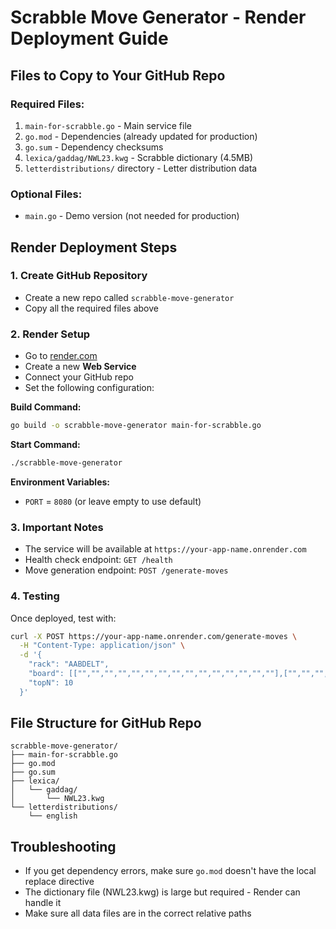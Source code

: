 # Scrabble Move Generator - Render Deployment Guide

## Files to Copy to Your GitHub Repo

### Required Files:
1. `main-for-scrabble.go` - Main service file
2. `go.mod` - Dependencies (already updated for production)
3. `go.sum` - Dependency checksums
4. `lexica/gaddag/NWL23.kwg` - Scrabble dictionary (4.5MB)
5. `letterdistributions/` directory - Letter distribution data

### Optional Files:
- `main.go` - Demo version (not needed for production)

## Render Deployment Steps

### 1. Create GitHub Repository
- Create a new repo called `scrabble-move-generator`
- Copy all the required files above

### 2. Render Setup
- Go to [render.com](https://render.com)
- Create a new **Web Service**
- Connect your GitHub repo
- Set the following configuration:

**Build Command:**
```bash
go build -o scrabble-move-generator main-for-scrabble.go
```

**Start Command:**
```bash
./scrabble-move-generator
```

**Environment Variables:**
- `PORT` = `8080` (or leave empty to use default)

### 3. Important Notes
- The service will be available at `https://your-app-name.onrender.com`
- Health check endpoint: `GET /health`
- Move generation endpoint: `POST /generate-moves`

### 4. Testing
Once deployed, test with:
```bash
curl -X POST https://your-app-name.onrender.com/generate-moves \
  -H "Content-Type: application/json" \
  -d '{
    "rack": "AABDELT",
    "board": [["","","","","","","","","","","","","","",""],["","","","","","","","","","","","","","",""],["","","","","","","","","","","","","","",""],["","","","","","","","","","","","","","",""],["","","","","","","","","","","","","","",""],["","","","","","","","","","","","","","",""],["","","","","","","","","","","","","","",""],["","","","","","H","E","L","L","O","","","","",""],["","","","","","","","","","","","","","",""],["","","","","","","","","","","","","","",""],["","","","","","","","","","","","","","",""],["","","","","","","","","","","","","","",""],["","","","","","","","","","","","","","",""],["","","","","","","","","","","","","","",""],["","","","","","","","","","","","","","",""]],
    "topN": 10
  }'
```

## File Structure for GitHub Repo
```
scrabble-move-generator/
├── main-for-scrabble.go
├── go.mod
├── go.sum
├── lexica/
│   └── gaddag/
│       └── NWL23.kwg
└── letterdistributions/
    └── english
```

## Troubleshooting
- If you get dependency errors, make sure `go.mod` doesn't have the local replace directive
- The dictionary file (NWL23.kwg) is large but required - Render can handle it
- Make sure all data files are in the correct relative paths 